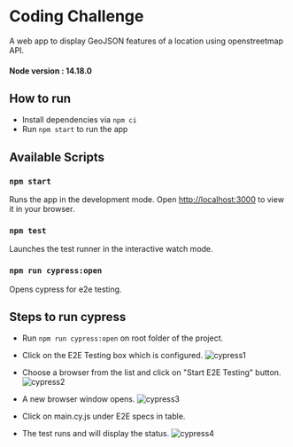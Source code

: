 # Coding Challenge

A web app to display GeoJSON features of a location using openstreetmap API.
#### Node version : 14.18.0

## How to run

- Install dependencies via `npm ci`
- Run `npm start` to run the app

## Available Scripts

### `npm start`

Runs the app in the development mode.
Open [http://localhost:3000](http://localhost:3000) to view it in your browser.

### `npm test`

Launches the test runner in the interactive watch mode.

### `npm run cypress:open`

Opens cypress for e2e testing.

## Steps to run cypress

- Run `npm run cypress:open` on root folder of the project.
- Click on the E2E Testing box which is configured.
![cypress1](https://user-images.githubusercontent.com/110118492/206914269-519abda6-2be2-4124-a803-da1a1afc2df6.png)

- Choose a browser from the list and click on "Start E2E Testing" button.
![cypress2](https://user-images.githubusercontent.com/110118492/206914275-c551dde5-bef4-40a8-b916-5f0d53612ee3.png)

- A new browser window opens.
![cypress3](https://user-images.githubusercontent.com/110118492/206914279-9be2a2ae-148b-4d0c-9385-24e88e863fd6.png)

- Click on main.cy.js under E2E specs in table.
- The test runs and will display the status.
![cypress4](https://user-images.githubusercontent.com/110118492/206913832-79fafe61-ba79-4030-af39-7662798e673c.png)
